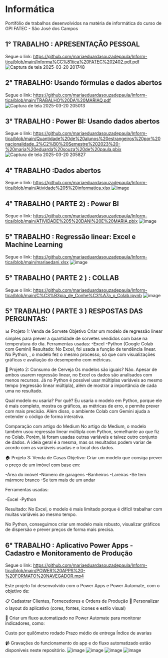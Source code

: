 # Informática
Portifólio de trabalhos desenvolvidos na matéria de informática do curso de GPI FATEC - São José dos Campos
## 1° TRABALHO : APRESENTAÇÃO PESSOAL 
Segue o link: https://github.com/mariaeduardasouzadepaula/Inform-tica/blob/main/Informa%CC%81tica%20FATEC%202402.pdf.pdf
![Captura de tela 2025-03-20 201748](https://github.com/user-attachments/assets/782b38ad-ecdd-4ed9-a5c3-9d063ace8358)
## 2° TRABALHO: Usando fórmulas e dados abertos
Segue o link: https://github.com/mariaeduardasouzadepaula/Inform-tica/blob/main/TRABALHO%20DA%20MARIAQ.pdf
![Captura de tela 2025-03-20 205013](https://github.com/user-attachments/assets/63dcbfe3-969a-41ad-a7c5-dfc4b2f64145)
## 3° TRABALHO : Power BI: Usando dados abertos
Segue o link: https://github.com/mariaeduardasouzadepaula/Inform-tica/blob/main/Quantidade%20de%20alunos%20estrangeiros%20por%20nacionalidade_2%C2%B0%20Semestre%202023%20-%20maria%20eduarda%20souza%20de%20paula.pbix
![Captura de tela 2025-03-20 205827](https://github.com/user-attachments/assets/c49eede2-884d-479f-9d62-e034966d99f0)
## 4° TRABALHO :Dados abertos 
Segue o link: https://github.com/mariaeduardasouzadepaula/Inform-tica/blob/main/Atividade%205%20informatica.xlsx
![image](https://github.com/user-attachments/assets/cf7e618d-bb62-438e-bfcc-cb0f655319cd)
## 4° TRABALHO ( PARTE 2) : Power BI
Segue o link: https://github.com/mariaeduardasouzadepaula/Inform-tica/blob/main/ATIVIDADE%205%20DANI%20E%20MARIA.pbix
![image](https://github.com/user-attachments/assets/b2a5221b-f7f6-4c83-a229-bfacfa361ce2)
## 5° TRABALHO : Regressão linear: Excel e Machine Learning
Segue o link: https://github.com/mariaeduardasouzadepaula/Inform-tica/blob/main/mariaedani.xlsx
![image](https://github.com/user-attachments/assets/6e9af2f0-812f-4476-b22e-773118dc5fec)
## 5° TRABALHO ( PARTE 2 ) : COLLAB
Segue o link: https://github.com/mariaeduardasouzadepaula/Inform-tica/blob/main/C%C3%B3pia_de_Conhe%C3%A7a_o_Colab.ipynb
![image](https://github.com/user-attachments/assets/26392a53-741f-4d01-baa6-bfd0d5b1750b) 
## 5° TRABALHO ( PARTE 3 ) RESPOSTAS DAS PERGUNTAS:
📊 Projeto 1: Venda de Sorvete
Objetivo
Criar um modelo de regressão linear simples para prever a quantidade de sorvetes vendidos com base na temperatura do dia.
Ferramentas usadas:
-Excel
-Python (Google Colab com Gemini)
Resultado:
No Excel, foi usada a função de tendência linear.
No Python, , o modelo fez o mesmo processo, só que com visualizações gráficas e avaliação do desempenho com métricas.

🍺 Projeto 2: Consumo de Cerveja
Os modelos são iguais?
Não. Apesar de ambos usarem regressão linear, no Excel os dados são analisados com menos recursos. Já no Python é possível usar múltiplas variáveis ao mesmo tempo (regressão linear múltipla), além de mostrar a importância de cada uma no resultado.

Qual modelo eu usaria? Por quê?
Eu usaria o modelo em Python, porque ele é mais completo, mostra os gráficos, as métricas de erro, e permite prever com mais precisão. Além disso, o ambiente Colab com Gemini ajuda a entender o código de forma interativa.

Comparação com artigo do Medium
No artigo do Medium, o modelo também usou regressão linear múltipla com Python, semelhante ao que fiz no Colab. Porém, lá foram usadas outras variáveis e talvez outro conjunto de dados. A ideia geral é a mesma, mas os resultados podem variar de acordo com as variáveis usadas e o local dos dados.

🏠 Projeto 3: Venda de Casas
Objetivo:
Criar um modelo que consiga prever o preço de um imóvel com base em:

-Área do imóvel
-Número de garagens
-Banheiros
-Lareiras
-Se tem mármore branco
-Se tem mais de um andar

Ferramentas usadas:

-Excel 
-Python 

Resultado:
No Excel, o modelo é mais limitado porque é difícil trabalhar com muitas variáveis ao mesmo tempo.

No Python, conseguimos criar um modelo mais robusto, visualizar gráficos de dispersão e prever preços de forma mais precisa.
## 6° TRABALHO : Aplicativo Power Apps - Cadastro e Monitoramento de Produção
Segue o link: https://github.com/mariaeduardasouzadepaula/Inform-tica/blob/main/POWER%20APPS%20-%20FORMATO%20NAVEGADOR.mp4

Este projeto foi desenvolvido com o Power Apps e Power Automate, com o objetivo de:

📋 Cadastrar Clientes, Fornecedores e Ordens de Produção
🎨 Personalizar o layout do aplicativo (cores, fontes, ícones e estilo visual)

🔁 Criar um fluxo automatizado no Power Automate para monitorar indicadores, como:

Custo por quilômetro rodado
Prazo médio de entrega
Índice de avarias

📹 Gravações do funcionamento do app e do fluxo automatizado estão disponíveis neste repositório.
![image](https://github.com/user-attachments/assets/f51821f6-b982-43fe-9078-4d20c0ee0aad)
![image](https://github.com/user-attachments/assets/60902a2a-5c82-440d-9797-bf6d4d518d88)
![image](https://github.com/user-attachments/assets/a9d94413-fda9-45c3-8adf-20dda3b5d4f5)
![image](https://github.com/user-attachments/assets/2cbfc739-dabf-4b73-b77c-9b0a6e23e1f7)












